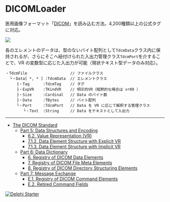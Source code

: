 # DICOMLoader

医用画像フォーマット「[DICOM](https://www.wikiwand.com/ja/DICOM)」を読み込む方法。4,200種類以上の公式タグに対応。

![](https://media.githubusercontent.com/media/LUXOPHIA/DICOMLoader/master/--------/_SCREENSHOT/DICOMLoader.png)

各のエレメントのデータは、型のないバイト配列として```TdcmData```クラス内に保持されるが、さらにそこへ紐付けられた入出力管理クラス```TdcmPort```を介することで、VR の変数型に応じた入出力が可能（現状テキスト型データのみ対応）。

```
・TdcmFile                   // ファイルクラス
  └・Data[ *, * ] :TdcmData  // エレメントクラス
     ├・Tag      :TdcmTag    // タグ
     ├・ExpVR    :TKindVR    // 明示的VR（暗黙的な場合は vr00 ）
     ├・Size     :Cardinal   // Data のバイト数
     ├・Data     :TBytes     // バイト配列
     └・Port     :TdcmPort   // Data を VR に応じて解釈する管理クラス
        └・Text  :String     // Data をテキストとして入出力
```

----

* [The DICOM Standard](http://dicom.nema.org/standard.html)
    * [Part 5: Data Structures and Encoding](http://dicom.nema.org/medical/dicom/current/output/html/part05.html)
        * [6.2. Value Representation (VR)](http://dicom.nema.org/medical/dicom/current/output/html/part05.html#sect_6.2)
        * [7.1.2. Data Element Structure with Explicit VR](http://dicom.nema.org/medical/dicom/current/output/html/part05.html#sect_7.1.2)
        * [7.1.3. Data Element Structure with Implicit VR](http://dicom.nema.org/medical/dicom/current/output/html/part05.html#sect_7.1.3)
    * [Part 6: Data Dictionary](http://dicom.nema.org/medical/dicom/current/output/html/part06.html)
        * [6. Registry of DICOM Data Elements](http://dicom.nema.org/medical/dicom/current/output/html/part06.html#chapter_6)
        * [7. Registry of DICOM File Meta Elements](http://dicom.nema.org/medical/dicom/current/output/html/part06.html#chapter_7)
        * [8. Registry of DICOM Directory Structuring Elements](http://dicom.nema.org/medical/dicom/current/output/html/part06.html#chapter_8)
    * [Part 7: Message Exchange](http://dicom.nema.org/medical/dicom/current/output/html/part07.html)
        * [E.1. Registry of DICOM Command Elements](http://dicom.nema.org/medical/dicom/current/output/html/part07.html#sect_E.1)
        * [E.2. Retired Command Fields](http://dicom.nema.org/medical/dicom/current/output/html/part07.html#sect_E.2)

[![Delphi Starter](http://img.en25.com/EloquaImages/clients/Embarcadero/%7B063f1eec-64a6-4c19-840f-9b59d407c914%7D_dx-starter-bn159.png)](https://www.embarcadero.com/jp/products/delphi/starter)
